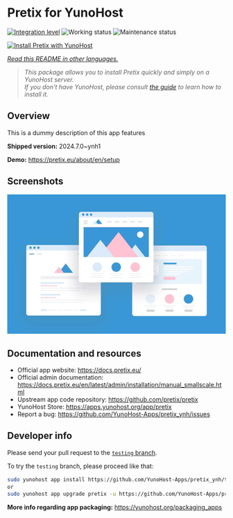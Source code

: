 <!--
N.B.: This README was automatically generated by <https://github.com/YunoHost/apps/tree/master/tools/readme_generator>
It shall NOT be edited by hand.
-->

# Pretix for YunoHost

[![Integration level](https://dash.yunohost.org/integration/pretix.svg)](https://ci-apps.yunohost.org/ci/apps/pretix/) ![Working status](https://ci-apps.yunohost.org/ci/badges/pretix.status.svg) ![Maintenance status](https://ci-apps.yunohost.org/ci/badges/pretix.maintain.svg)

[![Install Pretix with YunoHost](https://install-app.yunohost.org/install-with-yunohost.svg)](https://install-app.yunohost.org/?app=pretix)

*[Read this README in other languages.](./ALL_README.md)*

> *This package allows you to install Pretix quickly and simply on a YunoHost server.*  
> *If you don't have YunoHost, please consult [the guide](https://yunohost.org/install) to learn how to install it.*

## Overview

This is a dummy description of this app features


**Shipped version:** 2024.7.0~ynh1

**Demo:** <https://pretix.eu/about/en/setup>

## Screenshots

![Screenshot of Pretix](./doc/screenshots/example.jpg)

## Documentation and resources

- Official app website: <https://docs.pretix.eu/>
- Official admin documentation: <https://docs.pretix.eu/en/latest/admin/installation/manual_smallscale.html>
- Upstream app code repository: <https://github.com/pretix/pretix>
- YunoHost Store: <https://apps.yunohost.org/app/pretix>
- Report a bug: <https://github.com/YunoHost-Apps/pretix_ynh/issues>

## Developer info

Please send your pull request to the [`testing` branch](https://github.com/YunoHost-Apps/pretix_ynh/tree/testing).

To try the `testing` branch, please proceed like that:

```bash
sudo yunohost app install https://github.com/YunoHost-Apps/pretix_ynh/tree/testing --debug
or
sudo yunohost app upgrade pretix -u https://github.com/YunoHost-Apps/pretix_ynh/tree/testing --debug
```

**More info regarding app packaging:** <https://yunohost.org/packaging_apps>
